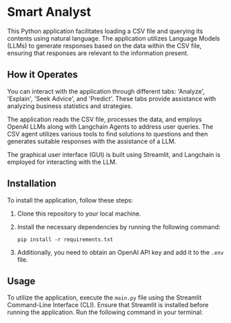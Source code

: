 # Smart Analyst

This Python application facilitates loading a CSV file and querying its contents using natural language. The application utilizes Language Models (LLMs) to generate responses based on the data within the CSV file, ensuring that responses are relevant to the information present.

## How it Operates

You can interact with the application through different tabs: 'Analyze', 'Explain', 'Seek Advice', and 'Predict'. These tabs provide assistance with analyzing business statistics and strategies.

The application reads the CSV file, processes the data, and employs OpenAI LLMs along with Langchain Agents to address user queries. The CSV agent utilizes various tools to find solutions to questions and then generates suitable responses with the assistance of a LLM.

The graphical user interface (GUI) is built using Streamlit, and Langchain is employed for interacting with the LLM.

## Installation

To install the application, follow these steps:

1. Clone this repository to your local machine.
2. Install the necessary dependencies by running the following command:

    ```
    pip install -r requirements.txt
    ```

3. Additionally, you need to obtain an OpenAI API key and add it to the `.env` file.

## Usage

To utilize the application, execute the `main.py` file using the Streamlit Command-Line Interface (CLI). Ensure that Streamlit is installed before running the application. Run the following command in your terminal:

